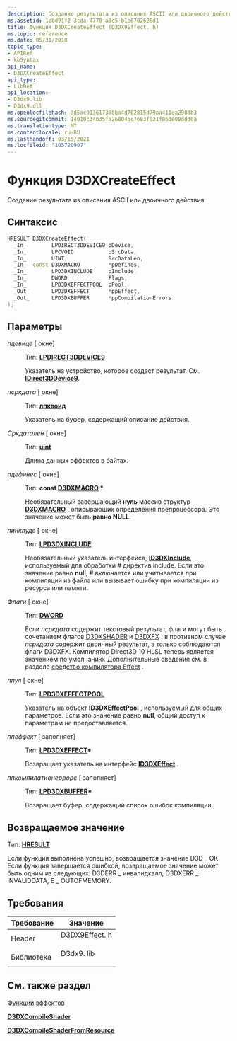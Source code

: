 ```yaml
---
description: Создание результата из описания ASCII или двоичного действия.
ms.assetid: 1cbd91f2-3cda-4770-a3c5-b1e6702628d1
title: Функция D3DXCreateEffect (D3DX9Effect. h)
ms.topic: reference
ms.date: 05/31/2018
topic_type:
- APIRef
- kbSyntax
api_name:
- D3DXCreateEffect
api_type:
- LibDef
api_location:
- D3dx9.lib
- D3dx9.dll
ms.openlocfilehash: 3d5ac013617368ba4d702815d79aa411ea2988b3
ms.sourcegitcommit: 14010c34b35fa268046c7683f021f86de08ddd0a
ms.translationtype: MT
ms.contentlocale: ru-RU
ms.lasthandoff: 03/15/2021
ms.locfileid: "105720907"
---
```

# <a name="d3dxcreateeffect-function"></a>Функция D3DXCreateEffect

Создание результата из описания ASCII или двоичного действия.

## <a name="syntax"></a>Синтаксис


```C++
HRESULT D3DXCreateEffect(
  _In_        LPDIRECT3DDEVICE9 pDevice,
  _In_        LPCVOID           pSrcData,
  _In_        UINT              SrcDataLen,
  _In_  const D3DXMACRO         *pDefines,
  _In_        LPD3DXINCLUDE     pInclude,
  _In_        DWORD             Flags,
  _In_        LPD3DXEFFECTPOOL  pPool,
  _Out_       LPD3DXEFFECT      *ppEffect,
  _Out_       LPD3DXBUFFER      *ppCompilationErrors
);
```



## <a name="parameters"></a>Параметры

<dl> <dt>

*пдевице* \[ окне\]
</dt> <dd>

Тип: **[ **LPDIRECT3DDEVICE9**](/windows/win32/api/d3d9helper/nn-d3d9helper-idirect3ddevice9)**

Указатель на устройство, которое создаст результат. См. [**IDirect3DDevice9**](/windows/win32/api/d3d9helper/nn-d3d9helper-idirect3ddevice9).

</dd> <dt>

*псркдата* \[ окне\]
</dt> <dd>

Тип: **[ **лпквоид**](../winprog/windows-data-types.md)**

Указатель на буфер, содержащий описание действия.

</dd> <dt>

*Сркдатален* \[ окне\]
</dt> <dd>

Тип: **[ **uint**](../winprog/windows-data-types.md)**

Длина данных эффектов в байтах.

</dd> <dt>

*пдефинес* \[ окне\]
</dt> <dd>

Тип: **const [**D3DXMACRO**](d3dxmacro.md) \***

Необязательный завершающий **нуль** массив структур [**D3DXMACRO**](d3dxmacro.md) , описывающих определения препроцессора. Это значение может быть **равно NULL**.

</dd> <dt>

*пинклуде* \[ окне\]
</dt> <dd>

Тип: **[ **LPD3DXINCLUDE**](id3dxinclude.md)**

Необязательный указатель интерфейса, [**ID3DXInclude**](id3dxinclude.md), используемый для обработки \# директив include. Если это значение равно **null**, \# включается или учитывается при компиляции из файла или вызывает ошибку при компиляции из ресурса или памяти.

</dd> <dt>

*Флаги* \[ окне\]
</dt> <dd>

Тип: **[ **DWORD**](../winprog/windows-data-types.md)**

Если *псркдата* содержит текстовый результат, флаги могут быть сочетанием флагов [D3DXSHADER](d3dxshader-flags.md) и [D3DXFX](d3dxfx.md) . в противном случае *псркдата* содержит двоичный результат, а только соблюдаются флаги D3DXFX. Компилятор Direct3D 10 HLSL теперь является значением по умолчанию. Дополнительные сведения см. в разделе [средство компилятора Effect](../direct3dtools/fxc.md) .

</dd> <dt>

*ппул* \[ окне\]
</dt> <dd>

Тип: **[ **LPD3DXEFFECTPOOL**](id3dxeffectpool.md)**

Указатель на объект [**ID3DXEffectPool**](id3dxeffectpool.md) , используемый для общих параметров. Если это значение равно **null**, общий доступ к параметрам не предоставляется.

</dd> <dt>

*ппеффект* \[ заполняет\]
</dt> <dd>

Тип: **[ **LPD3DXEFFECT**](id3dxeffect.md)\***

Возвращает указатель на интерфейс [**ID3DXEffect**](id3dxeffect.md) .

</dd> <dt>

*ппкомпилатионеррорс* \[ заполняет\]
</dt> <dd>

Тип: **[ **LPD3DXBUFFER**](id3dxbuffer.md)\***

Возвращает буфер, содержащий список ошибок компиляции.

</dd> </dl>

## <a name="return-value"></a>Возвращаемое значение

Тип: **[ **HRESULT**](https://msdn.microsoft.com/library/Bb401631(v=MSDN.10).aspx)**

Если функция выполнена успешно, возвращается значение D3D \_ ОК. Если функция завершается ошибкой, возвращаемое значение может быть одним из следующих: D3DERR \_ инвалидкалл, D3DXERR \_ INVALIDDATA, E \_ OUTOFMEMORY.

## <a name="requirements"></a>Требования



| Требование | Значение |
|--------------------|------------------------------------------------------------------------------------------|
| Header<br/>  | <dl> <dt>D3DX9Effect. h</dt> </dl> |
| Библиотека<br/> | <dl> <dt>D3dx9. lib</dt> </dl>     |



## <a name="see-also"></a>См. также раздел

<dl> <dt>

[Функции эффектов](dx9-graphics-reference-effects-functions.md)
</dt> <dt>

[**D3DXCompileShader**](d3dxcompileshader.md)
</dt> <dt>

[**D3DXCompileShaderFromResource**](d3dxcompileshaderfromresource.md)
</dt> </dl>

 

 
